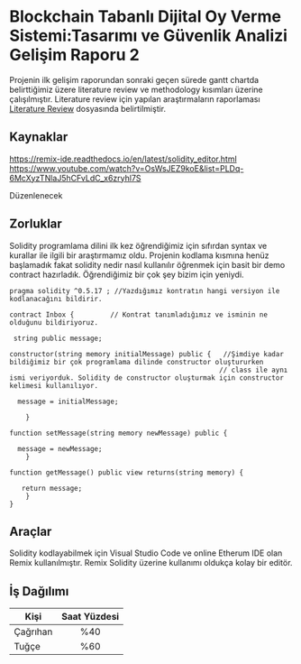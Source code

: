 # Blockchain Tabanlı Dijital Oy Verme Sistemi:Tasarımı ve Güvenlik Analizi Gelişim Raporu 2

Projenin ilk gelişim raporundan sonraki geçen sürede gantt chartda belirttiğimiz üzere literature review ve methodology kısımları üzerine çalışılmıştır.
Literature review için yapılan araştırmaların raporlaması [Literature Review](https://github.com/kilicarslantugce/electronic_voting_system/blob/main/literatureReview.md) dosyasında belirtilmiştir.


## Kaynaklar

https://remix-ide.readthedocs.io/en/latest/solidity_editor.html
https://www.youtube.com/watch?v=OsWsJEZ9koE&list=PLDq-6McXyzTNlaJ5hCFvLdC_x6zryhl7S

Düzenlenecek

## Zorluklar

Solidity programlama dilini ilk kez öğrendiğimiz için sıfırdan syntax ve kurallar ile ilgili bir araştırmamız oldu.
Projenin kodlama kısmına henüz başlamadık fakat solidity nedir nasıl kullanılır öğrenmek için basit bir demo contract hazırladık.
Öğrendiğimiz bir çok şey bizim için yeniydi.


```solidity
pragma solidity ^0.5.17 ; //Yazdığımız kontratın hangi versiyon ile kodlanacağını bildirir.

contract Inbox {         // Kontrat tanımladığımız ve isminin ne olduğunu bildiriyoruz.
    
 string public message;
 
constructor(string memory initialMessage) public {   //Şimdiye kadar bildiğimiz bir çok programlama dilinde constructor oluştururken
                                                    // class ile aynı ismi veriyorduk. Solidity de constructor oluşturmak için constructor kelimesi kullanılıyor.
       
  message = initialMessage;
        
    }
    
function setMessage(string memory newMessage) public {  
        
  message = newMessage;
    }
    
function getMessage() public view returns(string memory) {
        
   return message;
    }
}

```

## Araçlar

Solidity kodlayabilmek için Visual Studio Code ve online Etherum IDE olan Remix kullanılmıştır. Remix Solidity üzerine kullanımı oldukça kolay bir editör.
## İş Dağılımı
| Kişi        | Saat Yüzdesi         |
| ------------- |:-------------:|
|Çağrıhan  | %40 |
|Tuğçe     |%60 |



